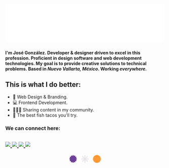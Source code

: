 <h1>
   <div align="center">
   	<br>
   		<img src="header.svg" width="800" height="120">
      </br>
   </div>
</h1>

<p>
   <strong>I'm José González. Developer & designer driven to excel in this profession. Proficient in design software and web development technologies. My goal is to provide creative solutions to technical problems. Based in <em>Nuevo Vallarta, México</em>. Working <em>everywhere.</em>
</strong>
</p>

<h2>
   This is what I do better:
</h2>

<ul>
   <li>
      🎨 Web Design & Branding.
   </li>
   <li>
      💻 Frontend Development.
   </li>
   <li>
      🧑🏽‍🏫 Sharing content in my community.
   </li>
   <li>
      🌮 The best fish tacos you'll try.
   </li>
</ul>

<h3>
   We can connect here:
</h3>

<h2>
   <p>
      <a href="https://www.linkedin.com/in/gonzz-dev/" target="_blank" rel="noopener">
         <img src="https://img.shields.io/badge/LinkedIn-0077B5?style=for-the-badge&logo=linkedin&logoColor=white">
      </a>
      <a href="https://www.twitter.com/gonzz_dev" target="_blank" rel="noopener">
         <img src="https://img.shields.io/badge/Twitter-1DA1F2?style=for-the-badge&logo=twitter&logoColor=white">
      </a>
      <a href="https://www.instagram.com/gonzz.dev/" target="_blank" rel="noopener">
         <img src="https://img.shields.io/badge/Instagram-E4405F?style=for-the-badge&logo=instagram&logoColor=white">
      </a>
      <a href="https://www.behance.net/gonzz-dev" target="_blank" rel="noopener">
         <img src="https://img.shields.io/badge/Behance-0054F7?style=for-the-badge&logo=behance&logoColor=white">
      </a>
   </p>
</h2>
<div align="center">
   <a href="https://gonzz.dev" target="_blank" rel="noopener">
      <img align="center" src="./logo-2.svg" width="100">
   </a>
</div>
